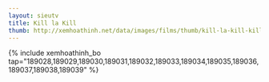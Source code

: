 ```yaml
---
layout: sieutv
title: Kill la Kill
thumb: http://xemhoathinh.net/data/images/films/thumb/kill-la-kill-kill-la-kill-2012.jpg
---
```

{% include xemhoathinh_bo tap="189028,189029,189030,189031,189032,189033,189034,189035,189036,189037,189038,189039" %} 
